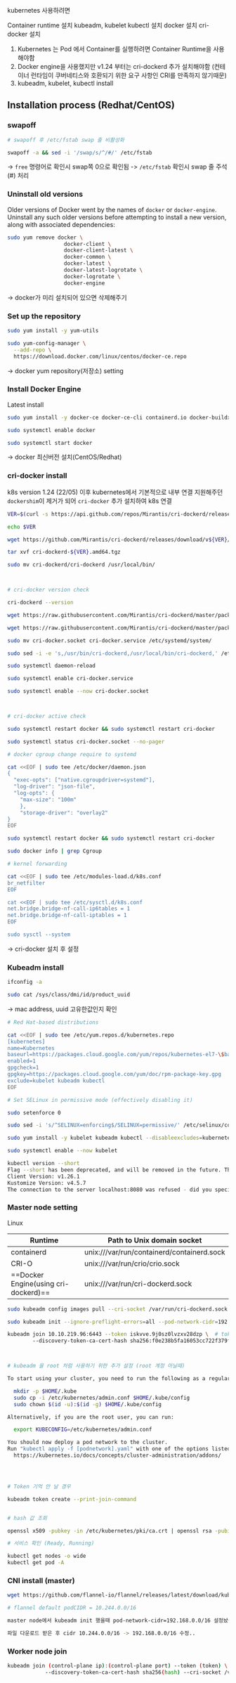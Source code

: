 kubernetes 사용하려면

Container runtime 설치
kubeadm, kubelet kubectl 설치
docker 설치
cri-docker 설치

1. Kubernetes 는 Pod 에서 Container를 실행하려면 Container Runtime을 사용해야함
2. Docker engine을 사용했지만 v1.24 부터는 cri-dockerd 추가 설치해야함 (컨테이너 런타임이 쿠버네티스와 호환되기 위한 요구 사항인 CRI를 만족하지 않기때문)
3. kubeadm, kubelet, kubectl install




## Installation process (Redhat/CentOS)

### swapoff

```bash
# swapoff 후 /etc/fstab swap 줄 비활성화

swapoff -a && sed -i '/swap/s/^/#/' /etc/fstab
```

-> `free` 명령어로 확인시 swap쪽 0으로 확인됨
-> `/etc/fstab` 확인시 swap 줄 주석(#) 처리





### Uninstall old versions

Older versions of Docker went by the names of `docker` or `docker-engine`. Uninstall any such older versions before attempting to install a new version, along with associated dependencies:

```bash
sudo yum remove docker \
                  docker-client \
                  docker-client-latest \
                  docker-common \
                  docker-latest \
                  docker-latest-logrotate \
                  docker-logrotate \
                  docker-engine
```

-> docker가 미리 설치되어 있으면 삭제해주기





### Set up the repository

```bash
sudo yum install -y yum-utils

sudo yum-config-manager \
  --add-repo \
  https://download.docker.com/linux/centos/docker-ce.repo
```

-> docker yum repository(저장소) setting





### Install Docker Engine

Latest install
```bash
sudo yum install -y docker-ce docker-ce-cli containerd.io docker-buildx-plugin docker-compose-plugin

sudo systemctl enable docker

sudo systemctl start docker
```

-> docker 최신버전 설치(CentOS/Redhat)





### cri-docker install

k8s version 1.24 (22/05) 이후 kubernetes에서 기본적으로 내부 연결 지원해주던 `dockershim`이 제거가 되어 `cri-docker` 추가 설치하여 k8s 연결

```bash
VER=$(curl -s https://api.github.com/repos/Mirantis/cri-dockerd/releases/latest|grep tag_name | cut -d '"' -f 4|sed 's/v//g') 

echo $VER 

wget https://github.com/Mirantis/cri-dockerd/releases/download/v${VER}/cri-dockerd-${VER}.amd64.tgz

tar xvf cri-dockerd-${VER}.amd64.tgz 

sudo mv cri-dockerd/cri-dockerd /usr/local/bin/



# cri-docker version check

cri-dockerd --version

wget https://raw.githubusercontent.com/Mirantis/cri-dockerd/master/packaging/systemd/cri-docker.service 

wget https://raw.githubusercontent.com/Mirantis/cri-dockerd/master/packaging/systemd/cri-docker.socket 

sudo mv cri-docker.socket cri-docker.service /etc/systemd/system/ 

sudo sed -i -e 's,/usr/bin/cri-dockerd,/usr/local/bin/cri-dockerd,' /etc/systemd/system/cri-docker.service 

sudo systemctl daemon-reload 

sudo systemctl enable cri-docker.service 

sudo systemctl enable --now cri-docker.socket



# cri-docker active check

sudo systemctl restart docker && sudo systemctl restart cri-docker 

sudo systemctl status cri-docker.socket --no-pager
```

```bash
# docker cgroup change require to systemd

cat <<EOF | sudo tee /etc/docker/daemon.json 
{ 
  "exec-opts": ["native.cgroupdriver=systemd"], 
  "log-driver": "json-file", 
  "log-opts": { 
    "max-size": "100m" 
    }, 
    "storage-driver": "overlay2" 
}
EOF

sudo systemctl restart docker && sudo systemctl restart cri-docker 

sudo docker info | grep Cgroup

# kernel forwarding

cat <<EOF | sudo tee /etc/modules-load.d/k8s.conf 
br_netfilter 
EOF 

cat <<EOF | sudo tee /etc/sysctl.d/k8s.conf 
net.bridge.bridge-nf-call-ip6tables = 1 
net.bridge.bridge-nf-call-iptables = 1 
EOF 

sudo sysctl --system
```

-> cri-docker 설치 후 설정




### Kubeadm install

```bash
ifconfig -a

sudo cat /sys/class/dmi/id/product_uuid
```

-> mac address, uuid 고유한값인지 확인

```bash
# Red Hat-based distributions

cat <<EOF | sudo tee /etc/yum.repos.d/kubernetes.repo
[kubernetes]
name=Kubernetes
baseurl=https://packages.cloud.google.com/yum/repos/kubernetes-el7-\$basearch
enabled=1
gpgcheck=1
gpgkey=https://packages.cloud.google.com/yum/doc/rpm-package-key.gpg
exclude=kubelet kubeadm kubectl
EOF
```

``` bash
# Set SELinux in permissive mode (effectively disabling it)

sudo setenforce 0

sudo sed -i 's/^SELINUX=enforcing$/SELINUX=permissive/' /etc/selinux/config

sudo yum install -y kubelet kubeadm kubectl --disableexcludes=kubernetes

sudo systemctl enable --now kubelet
```

```bash
kubectl version --short
Flag --short has been deprecated, and will be removed in the future. The --short output will become the default.
Client Version: v1.26.1
Kustomize Version: v4.5.7
The connection to the server localhost:8080 was refused - did you specify the right host or port?
```




### Master node setting

Linux

|Runtime|Path to Unix domain socket|
|--|--|
|containerd|unix:///var/run/containerd/containerd.sock|
|CRI-O|unix:///var/run/crio/crio.sock|
|==Docker Engine(using cri-dockerd)==|unix:///var/run/cri-dockerd.sock|


```bash
sudo kubeadm config images pull --cri-socket /var/run/cri-dockerd.sock

sudo kubeadm init --ignore-preflight-errors=all --pod-network-cidr=192.168.0.0/16 --apiserver-advertise-address=controller ip(master) --cri-socket /var/run/cri-dockerd.sock

kubeadm join 10.10.219.96:6443 --token iskvve.9j0sz0lvzxv28dzp \  # token {iskvve.9j0sz01vzxv28dzp}
        --discovery-token-ca-cert-hash sha256:f0e238b5fa16053cc722f379f89390184cb71add9504a1f988d231d300d87255



# kubeadm 을 root 처럼 사용하기 위한 추가 설정 (root 계정 아닐때)

To start using your cluster, you need to run the following as a regular user:

  mkdir -p $HOME/.kube
  sudo cp -i /etc/kubernetes/admin.conf $HOME/.kube/config
  sudo chown $(id -u):$(id -g) $HOME/.kube/config

Alternatively, if you are the root user, you can run:

  export KUBECONFIG=/etc/kubernetes/admin.conf

You should now deploy a pod network to the cluster.
Run "kubectl apply -f [podnetwork].yaml" with one of the options listed at:
  https://kubernetes.io/docs/concepts/cluster-administration/addons/




# Token 기억 안 날 경우

kubeadm token create --print-join-command


# hash 값 조회

openssl x509 -pubkey -in /etc/kubernetes/pki/ca.crt | openssl rsa -pubin -outform der 2>/dev/null | openssl dgst -sha256 -hex | sed 's/^.* //'

# 서비스 확인 (Ready, Running)

kubectl get nodes -o wide
kubectl get pod -A
```


### CNI install (master)

```bash
wget https://github.com/flannel-io/flannel/releases/latest/download/kube-flannel.yml

# flannel default podCIDR = 10.244.0.0/16

master node에서 kubeadm init 했을때 pod-network-cidr=192.168.0.0/16 설정놨음

파일 다운로드 받은 후 cidr 10.244.0.0/16 -> 192.168.0.0/16 수정..
```






### Worker node join

```bash
kubeadm join (control-plane ip):(control-plane port) --token (token) \
            --discovery-token-ca-cert-hash sha256(hash) --cri-socket /var/run/cri-dockerd.sock
``` 